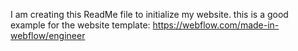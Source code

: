 I am creating this ReadMe file to initialize my website. 
this is a good example for the website template: https://webflow.com/made-in-webflow/engineer

